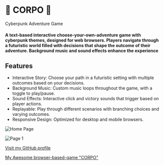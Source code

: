 # 🤖 CORPO 🤖

 Cyberpunk Adventure Game

#### A text-based interactive choose-your-own-adventure game with cyberpunk themes, designed for web browsers. Players navigate through a futuristic world filled with decisions that shape the outcome of their adventure. Background music and sound effects enhance the experience

## Features

- Interactive Story: Choose your path in a futuristic setting with multiple outcomes based on your decisions.
- Background Music: Custom music loops throughout the game, with a toggle to play/pause.
- Sound Effects: Interactive click and victory sounds that trigger based on player actions.
- Replayable: Play through different scenarios with branching choices and varying outcomes.
- Responsive Design: Optimized for desktop and mobile browsers.

![Home Page](./css/images/Corpo_home_page_1.jpg)

![Page 1](./css/images/Corpo_Page_1.jpg)

[Visit my GitHub profile](https://github.com/sambow7)

[My Awesome browser-based-game "CORPO"](https://sambow7.github.io/Browser-Based-Game-P1/)
